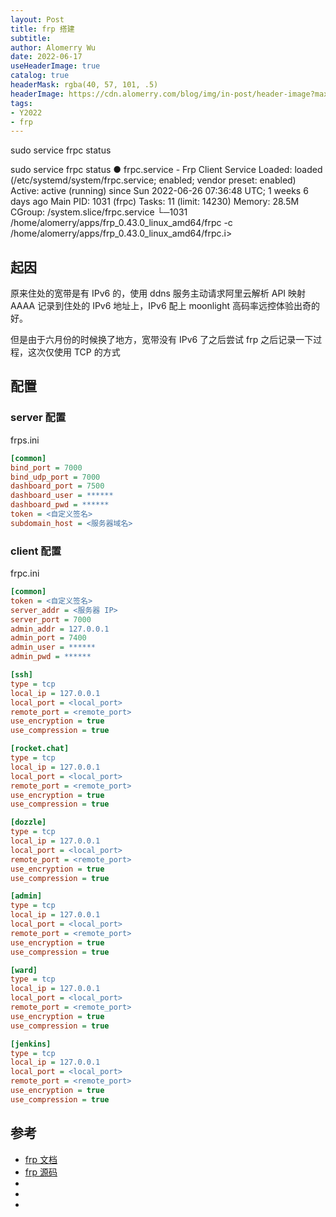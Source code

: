 ```yaml
---
layout: Post
title: frp 搭建
subtitle:
author: Alomerry Wu
date: 2022-06-17
useHeaderImage: true
catalog: true
headerMask: rgba(40, 57, 101, .5)
headerImage: https://cdn.alomerry.com/blog/img/in-post/header-image?max=59
tags:
- Y2022
- frp
---
```


sudo service frpc status

sudo service frpc status
● frpc.service - Frp Client Service
Loaded: loaded (/etc/systemd/system/frpc.service; enabled; vendor preset: enabled)
Active: active (running) since Sun 2022-06-26 07:36:48 UTC; 1 weeks 6 days ago
Main PID: 1031 (frpc)
Tasks: 11 (limit: 14230)
Memory: 28.5M
CGroup: /system.slice/frpc.service
└─1031 /home/alomerry/apps/frp_0.43.0_linux_amd64/frpc -c /home/alomerry/apps/frp_0.43.0_linux_amd64/frpc.i>

## 起因

原来住处的宽带是有 IPv6 的，使用 ddns 服务主动请求阿里云解析 API 映射 AAAA 记录到住处的 IPv6 地址上，IPv6 配上 moonlight 高码率远控体验出奇的好。

但是由于六月份的时候换了地方，宽带没有 IPv6 了之后尝试 frp 之后记录一下过程，这次仅使用 TCP 的方式

## 配置

### server 配置

frps.ini

```ini
[common]
bind_port = 7000
bind_udp_port = 7000
dashboard_port = 7500
dashboard_user = ******
dashboard_pwd = ******
token = <自定义签名>
subdomain_host = <服务器域名>
```

### client 配置

frpc.ini

```ini
[common]
token = <自定义签名>
server_addr = <服务器 IP>
server_port = 7000
admin_addr = 127.0.0.1
admin_port = 7400
admin_user = ******
admin_pwd = ******

[ssh]
type = tcp
local_ip = 127.0.0.1
local_port = <local_port>
remote_port = <remote_port>
use_encryption = true
use_compression = true

[rocket.chat]
type = tcp
local_ip = 127.0.0.1
local_port = <local_port>
remote_port = <remote_port>
use_encryption = true
use_compression = true

[dozzle]
type = tcp
local_ip = 127.0.0.1
local_port = <local_port>
remote_port = <remote_port>
use_encryption = true
use_compression = true

[admin]
type = tcp
local_ip = 127.0.0.1
local_port = <local_port>
remote_port = <remote_port>
use_encryption = true
use_compression = true

[ward]
type = tcp
local_ip = 127.0.0.1
local_port = <local_port>
remote_port = <remote_port>
use_encryption = true
use_compression = true

[jenkins]
type = tcp
local_ip = 127.0.0.1
local_port = <local_port>
remote_port = <remote_port>
use_encryption = true
use_compression = true
```

## 参考

- [frp 文档](https://gofrp.org/docs/examples/xtcp/)
- [frp 源码](https://github.com/fatedier/frp/blob/dev/README_zh.md)
- [](https://juejin.cn/post/6972566180896702477)
- [](https://xinyuehtx.github.io/post/内网穿透神器frp.html)
- [](https://xinyuehtx.github.io/post/内网穿透神器frp之进阶配置.html)
